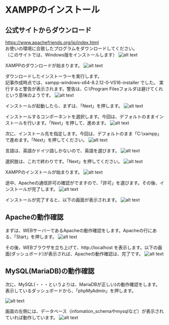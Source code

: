 # XAMPPのインストール
## 公式サイトからダウンロード
https://www.apachefriends.org/jp/index.html <BR>
お使いの環境に合致したプログラムをダウンロードしてください。<BR>
（このサイトでは、Windows版をインストールします）
![alt text](xampp_img_1.png)

XAMPPのダウンロードが始まります。
![alt text](xampp_img_2.png)

ダウンロードしたインストーラーを実行します。<br>
記事作成時点では、xampp-windows-x64-8.2.12-0-VS16-installer でした。
実行すると警告が表示されます。警告は、C:\Program Filesフォルダは避けてくれという意味のようです。
![alt text](xampp_img_3.png)

インストールが起動したら、まずは、「Next」を押します。
![alt text](xampp_img_4.png)

インストールするコンポーネントを選択します。今回は、デフォルトのままインストールを行います。「Next」を押して、進めます。
![alt text](xampp_img_5.png)

次に、インストール先を指定します。今回は、デフォルトのまま「C:\xampp」で進めます。「Next」を押してください。
![alt text](xampp_img_6.png)

言語は、英語かドイツ語しかないので、英語を選びます。
![alt text](xampp_img_7.png)

選択肢は、これで終わりです。「Next」を押してください。
![alt text](xampp_img_8.png)

XAMPPのインストールが始まります。
![alt text](xampp_img_9.png)

途中、Apacheの通信許可の確認がでますので、「許可」を選びます。その後、インストールが完了します。
![alt text](xampp_img_10.png)

インストールが完了すると、以下の画面が表示されます。
![alt text](xampp_img_11.png)

## Apacheの動作確認
まずは、WEBサーバーであるApacheの動作確認をします。Apacheの行にある、「Start」を押します。
![alt text](xampp_img_12.png)

その後、WEBブラウザを立ち上げて、http://localhost を表示します。以下の画面(ダッシュボード)が表示されば、Apacheの動作確認は、完了です。
![alt text](xampp_img_13.png)

## MySQL(MariaDB)の動作確認
次に、MySQL(・・・というよりは、MariaDBが正しい)の動作確認をします。表示しているダッシュボードから、「phpMyAdmin」を押します。

![alt text](xampp_img_14.png)

画面の左側には、データベース（infomation_schemaやmysqlなど）が表示されていれば動作しています。
![alt text](xampp_img_15.png)